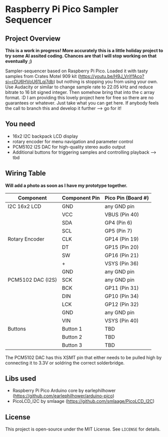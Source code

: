 # Raspberry Pi Pico Sampler Sequencer

## Project Overview

**This is a work in progress! More accurately this is a little holiday project to try some AI assited coding. Chances are that I will stop working on that eventually ;)**

Sampler-sequencer based on Raspberry Pi Pico. Loaded it with tasty samples from Crates Motel 909 kit (https://youtu.be/H9J_VnYfAco?si=cDU6HVoU61Lqj7db) but nothing is stopping you from using your own. Use Audacity or similar to change sample rate to 22.05 kHz and reduce bitrate to 16 bit signed integer. Then somehow bring that into the c array format. :D
I am providing this lovely project here for free so there are no guarantees or whatever. Just take what you can get here. If anybody feels the call to branch this and develop it further --> go for it!

## You need

- 16x2 I2C backpack LCD display  
- rotary encoder for menu navigation and parameter control
- PCM5102 I2S DAC for high-quality stereo audio output  
- Additional buttons for triggering samples and controlling playback --> tbd


## Wiring Table
**Will add a photo as soon as I have my prototype together.**

| Component             | Component Pin   | Pico Pin (Board #) |
|----------------------|-----------------|---------------------|
| I2C 16x2 LCD          | GND             | any GND pin         |
|                       | VCC             | VBUS (Pin 40)       |
|                       | SDA             | GP4 (Pin 6)         |
|                       | SCL             | GP5 (Pin 7)         |
| Rotary Encoder        | CLK             | GP14 (Pin 19)       |
|                       | DT              | GP15 (Pin 20)       |
|                       | SW              | GP16 (Pin 21)       |
|                       | +               | VSYS (Pin 36)       |
|                       | GND             | any GND pin         |
| PCM5102 DAC (I2S)     | SCK             | any GND pin         |
|                       | BCK             | GP11 (Pin 31)       |
|                       | DIN             | GP10 (Pin 34)       |
|                       | LCK             | GP12 (Pin 32)       |
|                       | GND             | any GND pin         |
|                       | VIN             | VSYS (Pin 40)       |
| Buttons               | Button 1        | TBD                 |
|                       | Button 2        | TBD                 |
|                       | Button 3        | TBD                 |

The PCM5102 DAC has this XSMT pin that either needs to be pulled high by connecting it to 3.3V or soldring the correct solderbridge.

## Libs used

- Raspberry Pi Pico Arduino core by earlephilhower (https://github.com/earlephilhower/arduino-pico)
- PicoLCD_I2C by smlaage (https://github.com/smlaage/PicoLCD_I2C)

## License

This project is open-source under the MIT License. See `LICENSE` for details.